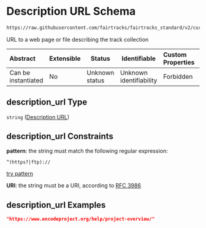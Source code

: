 # Description URL Schema

```txt
https://raw.githubusercontent.com/fairtracks/fairtracks_standard/v2/current/json/schema/fairtracks.schema.json#/properties/collection_info/properties/description_url
```

URL to a web page or file describing the track collection


| Abstract            | Extensible | Status         | Identifiable            | Custom Properties | Additional Properties | Access Restrictions | Defined In                                                                               |
| :------------------ | ---------- | -------------- | ----------------------- | :---------------- | --------------------- | ------------------- | ---------------------------------------------------------------------------------------- |
| Can be instantiated | No         | Unknown status | Unknown identifiability | Forbidden         | Allowed               | none                | [fairtracks.schema.json\*](../json/schema/fairtracks.schema.json "open original schema") |

## description_url Type

`string` ([Description URL](fairtracks-properties-track-collection-info-properties-description-url.md))

## description_url Constraints

**pattern**: the string must match the following regular expression: 

```regexp
^(https?|ftp)://
```

[try pattern](https://regexr.com/?expression=%5E(https%3F%7Cftp)%3A%2F%2F "try regular expression with regexr.com")

**URI**: the string must be a URI, according to [RFC 3986](https://tools.ietf.org/html/rfc4291 "check the specification")

## description_url Examples

```json
"https://www.encodeproject.org/help/project-overview/"
```
